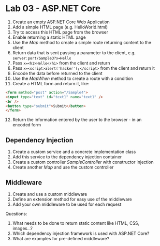 # Lab 03 - ASP.NET Core

1. Create an empty ASP.NET Core Web Application
2. Add a simple HTML page (e.g. HelloWorld.html)
3. Try to access this HTML page from the browser
4. Enable returning a static HTML page
5. Use the *Map* method to create a simple route returning content to the client
6. Return data that is sent passing a parameter to the client, e.g. `server:port/Sample3?x=Hello`
7. Pass `x=<h1>Hello</h1>` from the client and return
8. Pass `x=<script>alert('hacker');</script>` from the client and return it
9. Encode the data before returned to the client
10. Use the *MapWhen* method to create a route with a condition
11. Create a HTML form and return it, like:

```html
<form method="post" action="/Sample4">
<input type="text" id="text1" name="text1" />
<br />
<button type="submit">Submit</button>
</form>
```

12. Return the information entered by the user to the browser - in an encoded form

## Dependency Injection

1. Create a custom service and a concrete implementation class
2. Add this service to the dependency injection container
3. Create a custom controller *SampleController* with constructor injection
4. Create another *Map* and use the custom controller

##  Middleware

1. Create and use a custom middleware
2. Define an extension method for easy use of the middleware
3. Add your own middleware to be used for each request

Questions:

1. What needs to be done to return static content like HTML, CSS, images...?
2. Which dependency injection framework is used with ASP.NET Core?
3. What are examples for pre-defined middleware?